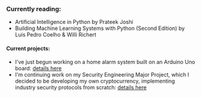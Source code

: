 ### Currently reading:
- Artificial Intelligence in Python by Prateek Joshi
- Building Machine Learning Systems with Python (Second Edition) by Luis Pedro Coelho & Willi Richert

#### Current projects:
- I've just begun working on a home alarm system built on an Arduino Uno board: [details here](https://github.com/zac-hamid/personal-projects/tree/master/arduino/home-alarm)
- I'm continuing work on my Security Engineering Major Project, which I decided to be developing my own cryptocurrency, implementing industry security protocols from scratch: [details here]()
